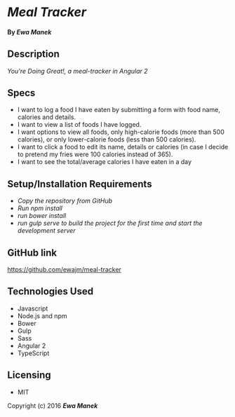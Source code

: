 # _Meal Tracker_

#### By _Ewa Manek_

## Description

_You're Doing Great!, a meal-tracker in Angular 2_

## Specs
* I want to log a food I have eaten by submitting a form with food name, calories and details.
* I want to view a list of foods I have logged.
* I want options to view all foods, only high-calorie foods (more than 500 calories), or only lower-calorie foods (less than 500 calories).
* I want to click a food to edit its name, details or calories (in case I decide to pretend my fries were 100 calories instead of 365).
* I want to see the total/average calories I have eaten in a day

## Setup/Installation Requirements

* _Copy the repository from GitHub_
* _Run npm install_
* _run bower install_
* _run gulp serve to build the project for the first time and start the development server_

## GitHub link

https://github.com/ewajm/meal-tracker

## Technologies Used

* Javascript
* Node.js and npm
* Bower
* Gulp
* Sass
* Angular 2
* TypeScript

## Licensing

* MIT

Copyright (c) 2016 **_Ewa Manek_**
